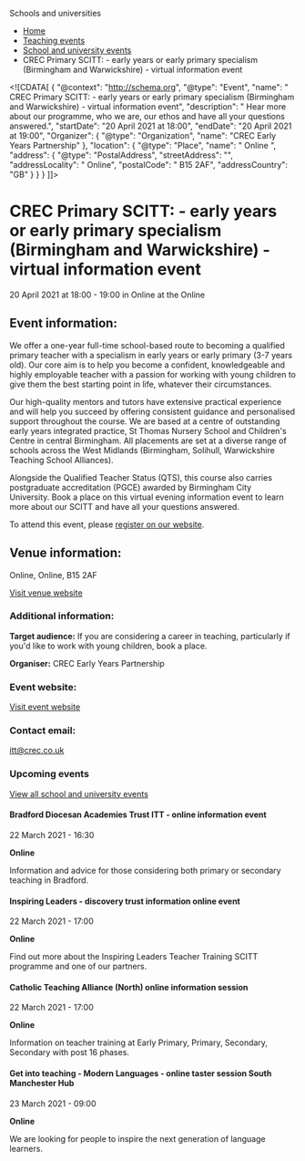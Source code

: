 Schools and universities

*   [Home](/)
*   [Teaching events](/teaching-events)
*   [School and university events](/teaching-events/training-provider-events)
*   CREC Primary SCITT: - early years or early primary specialism (Birmingham and Warwickshire) - virtual information event

<!\[CDATA\[ { "@context": "http://schema.org", "@type": "Event", "name": " CREC Primary SCITT: - early years or early primary specialism (Birmingham and Warwickshire) - virtual information event", "description": " Hear more about our programme, who we are, our ethos and have all your questions answered.", "startDate": "20 April 2021 at 18:00", "endDate": "20 April 2021 at 19:00", "Organizer": { "@type": "Organization", "name": "CREC Early Years Partnership" }, "location": { "@type": "Place", "name": " Online ", "address": { "@type": "PostalAddress", "streetAddress": "", "addressLocality": " Online", "postalCode": " B15 2AF", "addressCountry": "GB" } } } \]\]>

CREC Primary SCITT: - early years or early primary specialism (Birmingham and Warwickshire) - virtual information event
=======================================================================================================================

20 April 2021 at 18:00 - 19:00 in Online at the Online

Event information:
------------------

We offer a one-year full-time school-based route to becoming a qualified primary teacher with a specialism in early years or early primary (3-7 years old). Our core aim is to help you become a confident, knowledgeable and highly employable teacher with a passion for working with young children to give them the best starting point in life, whatever their circumstances.

Our high-quality mentors and tutors have extensive practical experience and will help you succeed by offering consistent guidance and personalised support throughout the course. We are based at a centre of outstanding early years integrated practice, St Thomas Nursery School and Children's Centre in central Birmingham. All placements are set at a diverse range of schools across the West Midlands (Birmingham, Solihull, Warwickshire Teaching School Alliances).

Alongside the Qualified Teacher Status (QTS), this course also carries postgraduate accreditation (PGCE) awarded by Birmingham City University. Book a place on this virtual evening information event to learn more about our SCITT and have all your questions answered.

To attend this event, please [register on our website](https://www.eventbrite.co.uk/e/crec-primary-school-centred-initial-teacher-training-information-evening-tickets-143731335293?aff=GetintoTeachingwebsiteevent).

Venue information:
------------------

Online, Online, B15 2AF

[Visit venue website](http://www.crec.co.uk/contact-us "Online")

### Additional information:

**Target audience:** If you are considering a career in teaching, particularly if you'd like to work with young children, book a place.

**Organiser:** CREC Early Years Partnership

### Event website:

[Visit event website](https://www.eventbrite.co.uk/e/crec-primary-school-centred-initial-teacher-training-information-evening-tickets-143731335293?aff=GetintoTeachingwebsiteevent)

### Contact email:

[itt@crec.co.uk](mailto:itt@crec.co.uk)

### Upcoming events

[View all school and university events](/teaching-events/training-provider-events)

[](/teaching-events/training-provider-events/210322-bradford-diocesan-academies-trust-itt-online-information-event)

#### Bradford Diocesan Academies Trust ITT - online information event

22 March 2021 - 16:30

**Online**

Information and advice for those considering both primary or secondary teaching in Bradford.

[](/teaching-events/training-provider-events/210322-inspiring-leaders-discovery-trust-information-online-event)

#### Inspiring Leaders - discovery trust information online event

22 March 2021 - 17:00

**Online**

Find out more about the Inspiring Leaders Teacher Training SCITT programme and one of our partners.

[](/teaching-events/training-provider-events/210322-catholic-teaching-alliance-north-online-information-session)

#### Catholic Teaching Alliance (North) online information session

22 March 2021 - 17:00

**Online**

Information on teacher training at Early Primary, Primary, Secondary, Secondary with post 16 phases.

[](/teaching-events/training-provider-events/210323-get-into-teaching-modern-languages-online-taster-session-south-manchester-hub)

#### Get into teaching - Modern Languages - online taster session South Manchester Hub

23 March 2021 - 09:00

**Online**

We are looking for people to inspire the next generation of language learners.